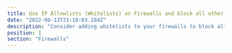 ```yaml
---
title: Use IP Allowlists (Whitelists) on Firewalls and block all other connections by default.
date: "2022-08-13T21:10:03.284Z"
description: "Consider adding whitelists to your firewalls to block all unknown or known malicious IP addresses automatically. However, be weary that whitelists are an uphill struggle - you will continuously have to add new addresses, you may prefer a blacklist instead."
position: 1
section: "Firewalls"
---
```

